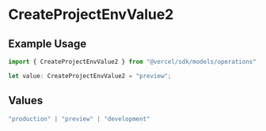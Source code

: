 # CreateProjectEnvValue2

## Example Usage

```typescript
import { CreateProjectEnvValue2 } from "@vercel/sdk/models/operations";

let value: CreateProjectEnvValue2 = "preview";
```

## Values

```typescript
"production" | "preview" | "development"
```